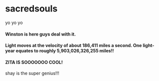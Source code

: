 # sacredsouls


yo yo yo


#### Winston is here guys deal with it.

#### Light moves at the velocity of about 186,411 miles a second. One light-year equates to roughly 5,903,026,326,255 miles!!

#### ZITA IS SOOOOOOO COOL!

shay is the super genius!!! 